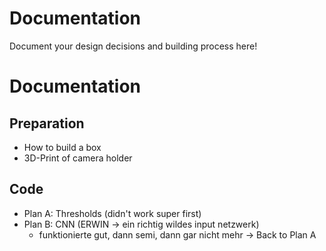 # Documentation

Document your design decisions and building process here!

# Documentation

## Preparation

- How to build a box
- 3D-Print of camera holder

## Code

- Plan A: Thresholds (didn't work super first)
- Plan B: CNN (ERWIN -> ein richtig wildes input netzwerk)
    - funktionierte gut, dann semi, dann gar nicht mehr
    -> Back to Plan A


